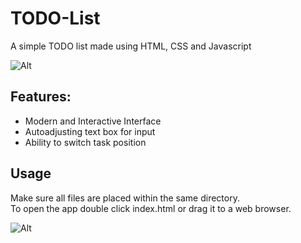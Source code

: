 # TODO-List
A simple TODO list made using HTML, CSS and Javascript  

![Alt](https://i.imgur.com/uqvUZE7.png)

## Features:
- Modern and Interactive Interface
- Autoadjusting text box for input
- Ability to switch task position

## Usage
Make sure all files are placed within the same directory.  
To open the app double click index.html or drag it to a web browser.  

![Alt](https://i.imgur.com/kGegsRd.png)
